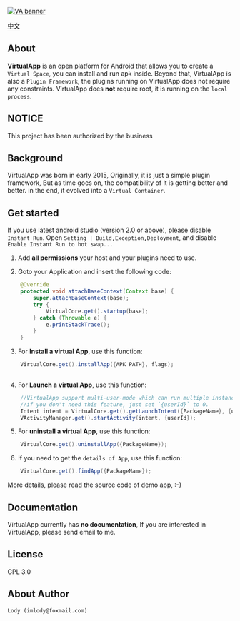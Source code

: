 [![VA banner](https://raw.githubusercontent.com/asLody/VirtualApp/master/banner.png)](https://github.com/asLody/VirtualApp)

[中文](CHINESE.md "中文")

About
-----
**VirtualApp** is an open platform for Android that allows you to create a `Virtual Space`,
you can install and run apk inside. Beyond that, VirtualApp is also a `Plugin Framework`,
the plugins running on VirtualApp does not require any constraints.
VirtualApp does **not** require root, it is running on the `local process`.

NOTICE
-------
This project has been authorized by the business

Background
----------

VirtualApp was born in early 2015, Originally, it is just a simple plugin framework, 
But as time goes on,
the compatibility of it is getting better and better.
in the end, it evolved into a `Virtual Container`.


Get started
-----------
If you use latest android studio (version 2.0 or above), please disable `Instant Run`.
Open `Setting | Build,Exception,Deployment`, and disable `Enable Instant Run to hot swap...`

1. Add **all permissions** your host and your plugins need to use.

2. Goto your Application and insert the following code:
```java
    @Override
    protected void attachBaseContext(Context base) {
        super.attachBaseContext(base);
        try {
            VirtualCore.get().startup(base);
        } catch (Throwable e) {
            e.printStackTrace();
        }
    }
```

3. For **Install a virtual App**, use this function:
```java
    VirtualCore.get().installApp({APK PATH}, flags);
    
```

4. For **Launch a virtual App**, use this function:
```java
    //VirtualApp support multi-user-mode which can run multiple instances of a same app.
    //if you don't need this feature, just set `{userId}` to 0.
    Intent intent = VirtualCore.get().getLaunchIntent({PackageName}, {userId});
    VActivityManager.get().startActivity(intent, {userId});
```

5. For **uninstall a virtual App**, use this function:
```java
    VirtualCore.get().uninstallApp({PackageName});
```

6. If you need to get the `details of App`, use this function:
```java
    VirtualCore.get().findApp({PackageName});
```

More details, please read the source code of demo app, :-)

Documentation
-------------

VirtualApp currently has **no documentation**, If you are interested in VirtualApp, please send email to me.

License
-------
GPL 3.0

About Author
------------

    Lody (imlody@foxmail.com)

